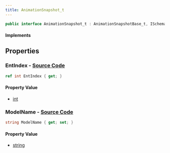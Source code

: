 ```yaml
---
title: AnimationSnapshot_t
---
```


```csharp
public interface AnimationSnapshot_t : AnimationSnapshotBase_t, ISchemaClass<AnimationSnapshotBase_t>, ISchemaClass<AnimationSnapshot_t>, ISchemaField, ISchemaClass, INativeHandle
```

#### Implements

## Properties

### **EntIndex** - [Source Code](https://github.com/swiftly-solution/swiftlys2/blob/main/managed/src/SwiftlyS2.Generated/Schemas/Interfaces/AnimationSnapshot_t.cs#L16)

```csharp
ref int EntIndex { get; }
```

#### Property Value

- [int](https://learn.microsoft.com/dotnet/api/system.int32)

### **ModelName** - [Source Code](https://github.com/swiftly-solution/swiftlys2/blob/main/managed/src/SwiftlyS2.Generated/Schemas/Interfaces/AnimationSnapshot_t.cs#L18)

```csharp
string ModelName { get; set; }
```

#### Property Value

- [string](https://learn.microsoft.com/dotnet/api/system.string)

